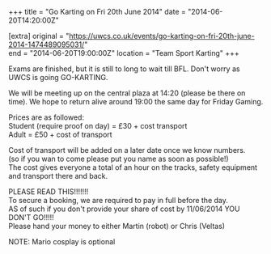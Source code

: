 +++
title = "Go Karting on Fri 20th June 2014"
date = "2014-06-20T14:20:00Z"

[extra]
original = "https://uwcs.co.uk/events/go-karting-on-fri-20th-june-2014-1474489095031/"    
end = "2014-06-20T19:00:00Z"
location = "Team Sport Karting"
+++

Exams are finished, but it is still to long to wait till BFL. Don't worry as UWCS is going GO-KARTING.

We will be meeting up on the central plaza at 14:20 (please be there on time). We hope to return alive around 19:00 the same day for Friday Gaming.

Prices are as followed:  
Student (require proof on day) = £30 + cost transport  
Adult = £50 + cost of transport

Cost of transport will be added on a later date once we know numbers.  
(so if you wan to come please put you name as soon as possible\!)  
The cost gives everyone a total of an hour on the tracks, safety equipment and transport there and back.

PLEASE READ THIS\!\!\!\!\!\!\!  
To secure a booking, we are required to pay in full before the day.  
AS of such if you don't provide your share of cost by 11/06/2014 YOU DON'T GO\!\!\!\!\!  
Please hand your money to either Martin (robot) or Chris (Veltas)

NOTE: Mario cosplay is optional

